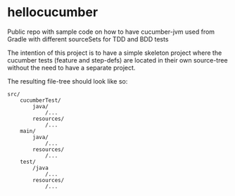 # hellocucumber
Public repo with sample code on how to have cucumber-jvm used from Gradle with different sourceSets for TDD and BDD tests

The intention of this project is to have a simple skeleton project where the cucumber tests (feature and step-defs) are located in their own source-tree without the need to have a separate project.

The resulting file-tree should look like so:

    src/
        cucumberTest/
            java/
                /...
            resources/
                /...
        main/
            java/
                /...
            resources/
                /...
        test/
            /java
                /...
            resources/
                /...
                
